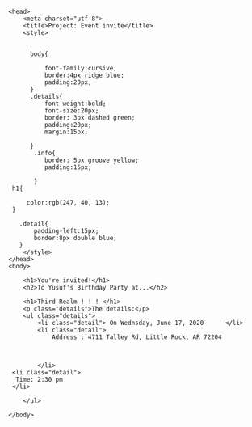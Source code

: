 
    <head>
        <meta charset="utf-8">
        <title>Project: Event invite</title>
        <style>
          
          
          body{
              
              font-family:cursive;
              border:4px ridge blue;
              padding:20px;
          }
          .details{
              font-weight:bold;
              font-size:20px;
              border: 3px dashed green;
              padding:20px;
              margin:15px;
              
          }
           .info{
              border: 5px groove yellow; 
              padding:15px;
        
           }
     h1{
         
         color:rgb(247, 40, 13);
     }
          
       .detail{
           padding-left:15px;
           border:8px double blue; 
       }   
        </style>
    </head>
    <body>
        
        <h1>You're invited!</h1>
        <h2>To Yusuf's Birthday Party at...</h2>
        
        <h1>Third Realm ! ! ! </h1>
        <p class="details">The details:</p>
        <ul class="details">
            <li class="detail"> On Wednsday, June 17, 2020      </li>
            <li class="detail">
                Address : 4711 Talley Rd, Little Rock, AR 72204
          
          
          
            </li>
     <li class="detail">
      Time: 2:30 pm
     </li>
            
        </ul>
        
    </body>

